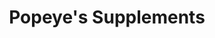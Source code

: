 ---
title: "Popeye's Supplements"
url: /kingston/popeyes-supplements/
shop: nutrition supplements
---